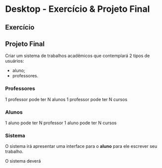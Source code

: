 # Desktop - Exercício & Projeto Final

## Exercício

## Projeto Final

Criar um sistema de trabalhos acadêmicos que contemplará 2 tipos de usuários:

- aluno;
- professores.

### Professores

1 professor pode ter N alunos
1 professor pode ter N cursos

### Alunos

1 aluno pode ter N professor
1 aluno pode ter N cursos

### Sistema

O sistema irá apresentar uma interface para o **aluno** para ele escrever seu trabalho.

O sistema deverá 



